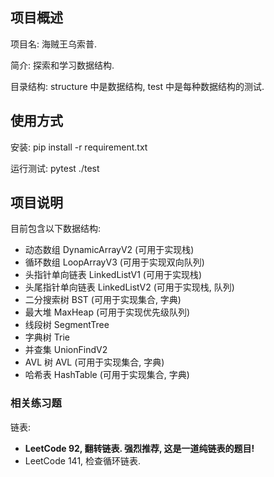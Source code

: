 ## 项目概述

项目名: 海贼王乌索普.

简介: 探索和学习数据结构.

目录结构: structure 中是数据结构, test 中是每种数据结构的测试.

## 使用方式

安装: pip install -r requirement.txt

运行测试: pytest ./test

## 项目说明

目前包含以下数据结构:

  - 动态数组 DynamicArrayV2 (可用于实现栈)
  - 循环数组 LoopArrayV3 (可用于实现双向队列)
  - 头指针单向链表 LinkedListV1 (可用于实现栈)
  - 头尾指针单向链表 LinkedListV2 (可用于实现栈, 队列)
  - 二分搜索树 BST (可用于实现集合, 字典)
  - 最大堆 MaxHeap (可用于实现优先级队列)
  - 线段树 SegmentTree
  - 字典树 Trie
  - 并查集 UnionFindV2
  - AVL 树 AVL (可用于实现集合, 字典)
  - 哈希表 HashTable (可用于实现集合, 字典)

### 相关练习题

链表:
  - **LeetCode 92, 翻转链表. 强烈推荐, 这是一道纯链表的题目!**
  - LeetCode 141, 检查循环链表.
